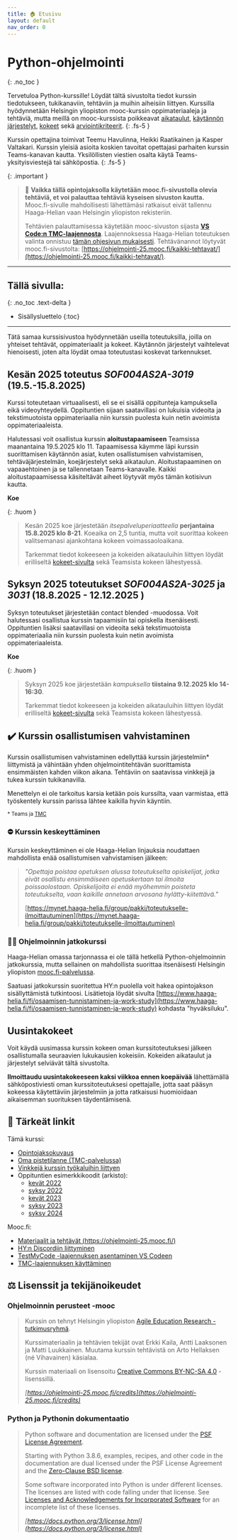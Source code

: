 ```yaml
---
title: 🏠 Etusivu
layout: default
nav_order: 0
---
```


# Python-ohjelmointi
{: .no_toc }

Tervetuloa Python-kurssille! Löydät tältä sivustolta tiedot kurssin tiedotukseen, tukikanaviin, tehtäviin ja muihin aiheisiin liittyen. Kurssilla hyödynnetään Helsingin yliopiston mooc-kurssin oppimateriaaleja ja tehtäviä, mutta meillä on mooc-kurssista poikkeavat [aikataulut](/aikataulu/), [käytännön järjestelyt](/tehtavat/), [kokeet](/koe/) sekä [arviointikriteerit](/arviointi/).
{: .fs-5 }

Kurssin opettajina toimivat Teemu Havulinna, Heikki Raatikainen ja Kasper Valtakari. Kurssin yleisiä asioita koskien tavoitat opettajasi parhaiten kurssin Teams-kanavan kautta. Yksilöllisten viestien osalta käytä Teams-yksityisviestejä tai sähköpostia.
{: .fs-5 }


{: .important }
> 📣 **Vaikka tällä opintojaksolla käytetään mooc.fi-sivustolla olevia tehtäviä, et voi palauttaa tehtäviä kyseisen sivuston kautta.** Mooc.fi-sivulle mahdollisesti lähettämäsi ratkaisut eivät tallennu Haaga-Helian vaan Helsingin yliopiston rekisteriin.
>
> Tehtävien palauttamisessa käytetään mooc-sivuston sijasta [**VS Code:n TMC-laajennosta**](/tehtavat/#testmycode-laajennos). Laajennoksessa Haaga-Helian toteutuksen valinta onnistuu [tämän ohjesivun mukaisesti](/tehtavat/#testmycode-laajennos). Tehtävänannot löytyvät mooc.fi-sivustolta: [https://ohjelmointi-25.mooc.fi/kaikki-tehtavat/](https://ohjelmointi-25.mooc.fi/kaikki-tehtavat/).

---

## Tällä sivulla:
{: .no_toc .text-delta }

* Sisällysluettelo
{:toc}

---

Tätä samaa kurssisivustoa hyödynnetään useilla toteutuksilla, joilla on yhteiset tehtävät, oppimateriaalit ja kokeet. Käytännön järjestelyt vaihtelevat hienoisesti, joten alta löydät omaa toteutustasi koskevat tarkennukset.


## Kesän 2025 toteutus *SOF004AS2A-3019* (19.5.-15.8.2025)

Kurssi toteutetaan virtuaalisesti, eli se ei sisällä oppitunteja kampuksella eikä videoyhteydellä. Oppituntien sijaan saatavillasi on lukuisia videoita ja tekstimuotoista oppimateriaalia niin kurssin puolesta kuin netin avoimista oppimateriaaleista.

Halutessasi voit osallistua kurssin **aloitustapaamiseen** Teamsissa maanantaina 19.5.2025 klo 11. Tapaamisessa käymme läpi kurssin suorittamisen käytännön asiat, kuten osallistumisen vahvistamisen, tehtäväjärjestelmän, koejärjestelyt sekä aikataulun. Aloitustapaaminen on vapaaehtoinen ja se tallennetaan Teams-kanavalle. Kaikki aloitustapaamisessa käsiteltävät aiheet löytyvät myös tämän kotisivun kautta.

**Koe**

{: .huom }
> Kesän 2025 koe järjestetään *itsepalveluperiaatteella* **perjantaina 15.8.2025 klo 8-21**. Koeaika on 2,5 tuntia, mutta voit suorittaa kokeen valitsemanasi ajankohtana kokeen voimassaoloaikana.
>
> Tarkemmat tiedot kokeeseen ja kokeiden aikatauluihin liittyen löydät erilliseltä [kokeet-sivulta](./koe/) sekä Teamsista kokeen lähestyessä.


## Syksyn 2025 toteutukset *SOF004AS2A-3025* ja *3031* (18.8.2025 - 12.12.2025 )

Syksyn toteutukset järjestetään contact blended -muodossa. Voit halutessasi osallistua kurssin tapaamisiin tai opiskella itsenäisesti. Oppituntien lisäksi saatavillasi on videoita sekä tekstimuotoista oppimateriaalia niin kurssin puolesta kuin netin avoimista oppimateriaaleista.


**Koe**

{: .huom }
> Syksyn 2025 koe järjestetään *kampuksella* **tiistaina 9.12.2025 klo 14-16:30**.
>
> Tarkemmat tiedot kokeeseen ja kokeiden aikatauluihin liittyen löydät erilliseltä [kokeet-sivulta](./koe/) sekä Teamsista kokeen lähestyessä.



## ✔️ Kurssin osallistumisen vahvistaminen

Kurssin osallistumisen vahvistaminen edellyttää kurssin järjestelmiin\* liittymistä ja vähintään yhden ohjelmointitehtävän suorittamista ensimmäisten kahden viikon aikana. Tehtäviin on saatavissa vinkkejä ja tukea kurssin tukikanavilla.

Menettelyn ei ole tarkoitus karsia ketään pois kurssilta, vaan varmistaa, että työskentely kurssin parissa lähtee kaikilla hyvin käyntiin.

<small>* Teams ja [TMC](https://tmc.mooc.fi/org/haaga-helia/)</small>


### ⛔ Kurssin keskeyttäminen

Kurssin keskeyttäminen ei ole Haaga-Helian linjauksia noudattaen mahdollista enää osallistumisen vahvistamisen jälkeen:

> *"Opettaja poistaa opetuksen alussa toteutukselta opiskelijat, jotka eivät osallistu ensimmäiseen opetuskertaan tai ilmoita poissaolostaan. Opiskelijoita ei enää myöhemmin poisteta toteutukselta, vaan kaikille annetaan arvosana hylätty-kiitettävä."*
>
> [https://mynet.haaga-helia.fi/group/pakki/toteutukselle-ilmoittautuminen](https://mynet.haaga-helia.fi/group/pakki/toteutukselle-ilmoittautuminen)


### 🧙‍♂️ Ohjelmoinnin jatkokurssi

Haaga-Helian omassa tarjonnassa ei ole tällä hetkellä Python-ohjelmoinnin jatkokurssia, mutta sellainen on mahdollista suorittaa itsenäisesti Helsingin yliopiston [mooc.fi-palvelussa](https://www.mooc.fi/).

Saatuasi jatkokurssin suoritettua HY:n puolella voit hakea opintojakson sisällyttämistä tutkintoosi. Lisätietoja löydät sivulta [https://www.haaga-helia.fi/fi/osaamisen-tunnistaminen-ja-work-study](https://www.haaga-helia.fi/fi/osaamisen-tunnistaminen-ja-work-study) kohdasta "hyväksiluku".


## Uusintakokeet

Voit käydä uusimassa kurssin kokeen oman kurssitoteutuksesi jälkeen osallistumalla seuraavien lukukausien kokeisiin. Kokeiden aikataulut ja järjestelyt selviävät tältä sivustolta.

**Ilmoittaudu uusintakokeeseen kaksi viikkoa ennen koepäivää** lähettämällä sähköpostiviesti oman kurssitoteutuksesi opettajalle, jotta saat pääsyn kokeessa käytettäviin järjestelmiin ja jotta ratkaisusi huomioidaan aikaisemman suorituksen täydentämisenä.


## 🔗 Tärkeät linkit

Tämä kurssi:

* [Opintojaksokuvaus](https://opinto-opas.haaga-helia.fi/course/SOF004AS2A)
* [Oma pistetilanne (TMC-palvelussa)](https://tmc.mooc.fi/org/haaga-helia/)
* [Vinkkejä kurssin työkaluihin liittyen](/vinkit)
* Oppituntien esimerkkikoodit (arkisto):
    * [kevät 2022](https://github.com/python-ohjelmointi/esimerkit/)
    * [syksy 2022](https://github.com/python-ohjelmointi/esimerkit-s22/)
    * [kevät 2023](https://github.com/python-ohjelmointi/esimerkit-k23/)
    * [syksy 2023](https://github.com/python-ohjelmointi/esimerkit-s23/)
    * [syksy 2024](https://github.com/python-ohjelmointi/esimerkit-s24/)

Mooc.fi:

* [Materiaalit ja tehtävät (https://ohjelmointi-25.mooc.fi/)](https://ohjelmointi-25.mooc.fi/)
* [HY:n Discordiin liittyminen](https://study.cs.helsinki.fi/discord/join/ohjelmoinnin_mooc)
* [TestMyCode -laajennuksen asentaminen VS Codeen](https://www.mooc.fi/fi/installation/vscode/#TestMyCode-asentaminen)
* [TMC-laajennuksen käyttäminen](https://www.mooc.fi/fi/installation/vscode/#ohjelmoinnin-aloittaminen)


## ⚖️ Lisenssit ja tekijänoikeudet

### Ohjelmoinnin perusteet -mooc

> Kurssin on tehnyt Helsingin yliopiston [Agile Education Research -tutkimusryhmä](https://www.helsinki.fi/en/researchgroups/data-driven-education).
>
> Kurssimateriaalin ja tehtävien tekijät ovat Erkki Kaila, Antti Laaksonen ja Matti Luukkainen. Muutama kurssin tehtävistä on Arto Hellaksen (né Vihavainen) käsialaa.
>
> Kurssin materiaali on lisensoitu [Creative Commons BY-NC-SA 4.0](https://creativecommons.org/licenses/by-nc-sa/4.0/deed.fi) -lisenssillä.
>
> *[https://ohjelmointi-25.mooc.fi/credits](https://ohjelmointi-25.mooc.fi/credits)*


### Python ja Pythonin dokumentaatio

> Python software and documentation are licensed under the [PSF License Agreement](https://docs.python.org/3/license.html#psf-license).
>
> Starting with Python 3.8.6, examples, recipes, and other code in the documentation are dual licensed under the PSF License Agreement and the [Zero-Clause BSD license](https://docs.python.org/3/license.html#bsd0).
>
> Some software incorporated into Python is under different licenses. The licenses are listed with code falling under that license. See [Licenses and Acknowledgements for Incorporated Software](https://docs.python.org/3/license.html#otherlicenses) for an incomplete list of these licenses.
>
> *[https://docs.python.org/3/license.html](https://docs.python.org/3/license.html)*
